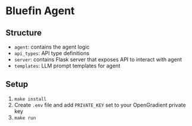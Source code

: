 # Bluefin Agent

## Structure

- `agent`: contains the agent logic
- `api_types`: API type definitions
- `server`: contains Flask server that exposes API to interact with agent
- `templates`: LLM prompt templates for agent

## Setup

1. `make install`
2. Create `.env` file and add `PRIVATE_KEY` set to your OpenGradient private key
3. `make run`
